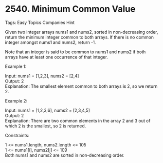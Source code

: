 # 2540. Minimum Common Value  
Tags: Easy Topics Companies Hint  

Given two integer arrays nums1 and nums2, sorted in non-decreasing order, return the minimum integer common to both arrays. If there is no common integer amongst nums1 and nums2, return -1.  

Note that an integer is said to be common to nums1 and nums2 if both arrays have at least one occurrence of that integer.  

 
Example 1:  

Input: nums1 = [1,2,3], nums2 = [2,4]  
Output: 2  
Explanation: The smallest element common to both arrays is 2, so we return 2.  

Example 2:  

Input: nums1 = [1,2,3,6], nums2 = [2,3,4,5]  
Output: 2  
Explanation: There are two common elements in the array 2 and 3 out of which 2 is the smallest, so 2 is returned.  
 
Constraints:  

1 <= nums1.length, nums2.length <= 105  
1 <= nums1[i], nums2[j] <= 109  
Both nums1 and nums2 are sorted in non-decreasing order.  
